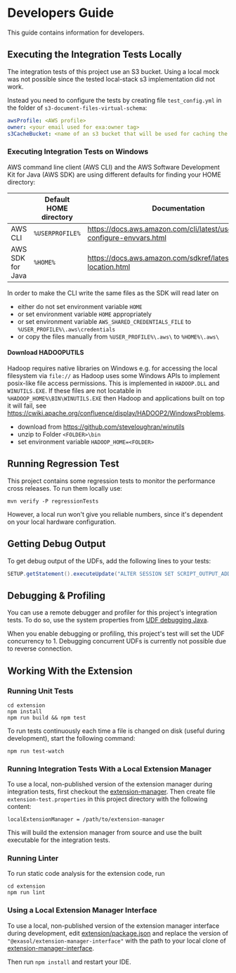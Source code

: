 # Developers Guide

This guide contains information for developers.

## Executing the Integration Tests Locally

The integration tests of this project use an S3 bucket. Using a local mock was not possible since the tested local-stack s3 implementation did not work.

Instead you need to configure the tests by creating file `test_config.yml` in the folder of `s3-document-files-virtual-schema`:

```yml
awsProfile: <AWS profile>
owner: <your email used for exa:owner tag>
s3CacheBucket: <name of an s3 bucket that will be used for caching the test files (optional)>
```

### Executing Integration Tests on Windows

AWS command line client (AWS CLI) and the AWS Software Development Kit for Java (AWS SDK) are using different defaults for finding your HOME directory:

|                  | Default HOME directory | Documentation                                                               |
|------------------|------------------------|-----------------------------------------------------------------------------|
| AWS CLI          | `%USERPROFILE%`        | https://docs.aws.amazon.com/cli/latest/userguide/cli-configure-envvars.html |
| AWS SDK for Java | `%HOME%`               | https://docs.aws.amazon.com/sdkref/latest/guide/file-location.html          |

In order to make the CLI write the same files as the SDK will read later on
* either do not set environment variable `HOME`
* or set environment variable `HOME` appropriately
* or set environment variable `AWS_SHARED_CREDENTIALS_FILE` to `%USER_PROFILE%\.aws\credentials`
* or copy the files manually from `%USER_PROFILE%\.aws\` to `%HOME%\.aws\`

#### Download HADOOPUTILS

Hadoop requires native libraries on Windows e.g. for accessing the local filesystem via `file://` as Hadoop uses some Windows APIs to implement posix-like file access permissions. This is implemented in `HADOOP.DLL` and `WINUTILS.EXE`. If these files are not locatable in `%HADOOP_HOME%\BIN\WINUTILS.EXE` then Hadoop and applications built on top it will fail, see https://cwiki.apache.org/confluence/display/HADOOP2/WindowsProblems.

* download from https://github.com/steveloughran/winutils
* unzip to Folder `<FOLDER>\bin`
* set environment variable `HADOOP_HOME=<FOLDER>`

## Running Regression Test

This project contains some regression tests to monitor the performance cross releases. To run them locally use:

```shell
mvn verify -P regressionTests
```

However, a local run won't give you reliable numbers, since it's dependent on your local hardware configuration.

## Getting Debug Output

To get debug output of the UDFs, add the following lines to your tests:

```java
SETUP.getStatement().executeUpdate("ALTER SESSION SET SCRIPT_OUTPUT_ADDRESS = '127.0.0.1:3000';");
 ```

## Debugging & Profiling

You can use a remote debugger and profiler for this project's integration tests. To do so, use the system properties from [UDF debugging Java](https://github.com/exasol/udf-debugging-java/).

When you enable debugging or profiling, this project's test will set the UDF concurrency to 1. Debugging concurrent UDFs is currently not possible due to reverse connection.

## Working With the Extension

### Running Unit Tests

```shell
cd extension
npm install
npm run build && npm test
```

To run tests continuously each time a file is changed on disk (useful during development), start the following command:

```shell
npm run test-watch
```

### Running Integration Tests With a Local Extension Manager

To use a local, non-published version of the extension manager during integration tests, first checkout the [extension-manager](https://github.com/exasol/extension-manager). Then create file `extension-test.properties` in this project directory with the following content:

```properties
localExtensionManager = /path/to/extension-manager
```

This will build the extension manager from source and use the built executable for the integration tests.

### Running Linter

To run static code analysis for the extension code, run

```shell
cd extension
npm run lint
```

### Using a Local Extension Manager Interface

To use a local, non-published version of the extension manager interface during development, edit [extension/package.json](../../extension/package.json) and replace the version of `"@exasol/extension-manager-interface"` with the path to your local clone of [extension-manager-interface](https://github.com/exasol/extension-manager-interface).

Then run `npm install` and restart your IDE.
